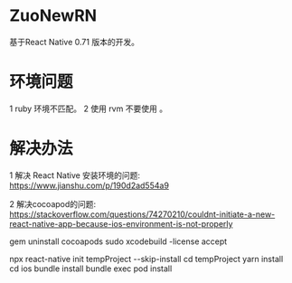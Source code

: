 # ZuoNewRN
基于React Native 0.71 版本的开发。


# 环境问题
1 ruby 环境不匹配。
2 使用 rvm 不要使用 。


# 解决办法
1 解决 React Native 安装环境的问题:
https://www.jianshu.com/p/190d2ad554a9


2 解决cocoapod的问题:
https://stackoverflow.com/questions/74270210/couldnt-initiate-a-new-react-native-app-because-ios-environment-is-not-properly

gem uninstall cocoapods
sudo xcodebuild -license accept

npx react-native init tempProject --skip-install
cd tempProject
yarn install
cd ios
bundle install
bundle exec pod install
